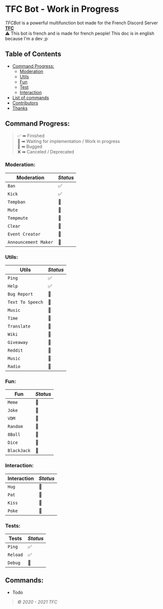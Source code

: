 # TFC Bot - Work in Progress

*TFCBot* is a powerful multifunction bot made for the French Discord Server **[TFC](http://discord.link/tfc "TFC Discord server link")**  
⚠ This bot is french and is made for french people! This doc is in english because I'm a dev ;p

## Table of Contents
- [Command Progress:](#command-progress)
  - [Moderation](#moderation)
  - [Utils](#utils)
  - [Fun](#fun)
  - [Test](#test)
  - [Interaction](#interaction)
- [List of commands](#commands)
- [Contributors](#contributors)
- [Thanks](#thanks)

## Command Progress: 

> ✅ ➡ Finished  
> 🚧 ➡ Waiting for implementation / Work in progress  
> 🐛 ➡ Bugged  
> ❌ ➡ Canceled / Deprecated  

### Moderation:

| **Moderation** | *Status* |
| ---- | ---- |
| `Ban` | ✅ |
| `Kick` | ✅ |
| `Tempban` | 🚧 |
| `Mute` | 🚧 |
| `Tempmute` | 🚧 |
| `Clear` | 🚧 |
| `Event Creator` | 🚧 |
| `Announcement Maker` | 🚧 |

### Utils:

|**Utils**| *Status* |
| ---- | ---- |
| `Ping` | ✅ |
| `Help` | ✅ |
| `Bug Report` | 🚧 |
| `Text To Speech` | 🚧 |
| `Music` | 🚧 |
| `Time` | 🚧 |
| `Translate` | 🚧 |
| `Wiki` | 🚧 |
| `Giveaway` | 🚧 |
| `Reddit` | 🚧 |
| `Music` | 🚧 |
| `Radio` | 🚧 |

### Fun:

| **Fun** | *Status* |  
| ---- | ---- |
| `Meme` | 🐛 |
| `Joke` | 🚧 |
| `VDM` | 🚧 |
| `Random` | 🚧 |
| `8Ball` | 🚧 |
| `Dice` | 🚧 |
| `BlackJack` | 🚧 |

### Interaction:

| **Interaction** | *Status* |
| ---- | ---- |
| `Hug` | 🚧 |
| `Pat` | 🚧 |
| `Kiss` | 🚧 |
| `Poke` | 🚧 |

### Tests: 

| **Tests** | *Status* |
| ---- | ---- |
| `Ping` | ✅ |
| `Reload` | ✅ |
| `Debug` | 🚧 |

## Commands:
- Todo

> *© 2020 - 2021 TFC*
